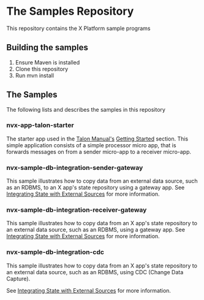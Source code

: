 # The Samples Repository

This repository contains the X Platform sample programs

## Building the samples
1. Ensure Maven is installed
2. Clone this repository
3. Run mvn install

## The Samples
The following lists and describes the samples in this repository

### nvx-app-talon-starter
The starter app used in the [Talon Manual's](https://docs.neeveresearch.com/display/TALONDOC) [Getting Started](https://docs.neeveresearch.com/display/TALONDOC/Get+Started) section. This simple application consists of a simple processor micro app, that is forwards messages on from a sender micro-app to a receiver micro-app. 

### nvx-sample-db-integration-sender-gateway
This sample illustrates how to copy data from an external data source, such as an RDBMS, to an X app's state repository using a gateway app. See [Integrating State with External Sources](https://docs.neeveresearch.com/display/KB/Integrating+State+with+External+Sources#IntegratingStatewithExternalSources-IntegratingExternalSourcetoApp) for more information.

### nvx-sample-db-integration-receiver-gateway
This sample illustrates how to copy data from an X app's state repository to an external data source, such as an RDBMS, using a gateway app. See [Integrating State with External Sources](https://docs.neeveresearch.com/display/KB/Integrating+State+with+External+Sources#IntegratingStatewithExternalSources-IntegratingApptoExternalSource) for more information.

### nvx-sample-db-integration-cdc
This sample illustrates how to copy data from an X app's state repository to an external data source, such as an RDBMS, using CDC (Change Data Capture). 

See [Integrating State with External Sources](https://docs.neeveresearch.com/display/KB/Integrating+State+with+External+Sources#IntegratingStatewithExternalSources-UseCDC) for more information.
